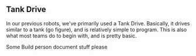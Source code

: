 ## Tank Drive

In our previous robots, we've primarily used a Tank Drive. Basically, it drives similar to a tank (go figure), and is relatively simple to program.
This is also what most teams do to begin with, and is pretty basic.

Some Build person document stuff please